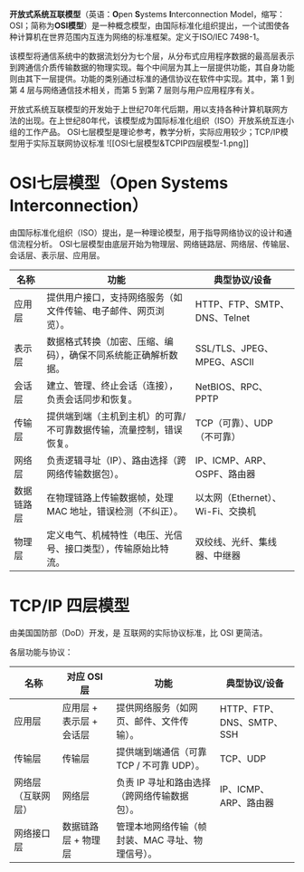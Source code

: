 **开放式系统互联模型**（英语：**O**pen **S**ystems **I**nterconnection Model，缩写：OSI；简称为**OSI模型**）是一种概念模型，由国际标准化组织提出，一个试图使各种计算机在世界范围内互连为网络的标准框架。定义于ISO/IEC 7498-1。

该模型将通信系统中的数据流划分为七个层，从分布式应用程序数据的最高层表示到跨通信介质传输数据的物理实现。每个中间层为其上一层提供功能，其自身功能则由其下一层提供。功能的类别通过标准的通信协议在软件中实现。其中，第 1 到第 4 层与网络通信技术相关，而第 5 到第 7 层则与用户应用程序有关。

开放式系统互联模型的开发始于上世纪70年代后期，用以支持各种计算机联网方法的出现。在上世纪80年代，该模型成为国际标准化组织（ISO）开放系统互连小组的工作产品。
OSI七层模型是理论参考，教学分析，实际应用较少；TCP/IP模型用于实际互联网协议标准
![[OSI七层模型&TCPIP四层模型-1.png]]
# OSI七层模型（Open Systems Interconnection）
由国际标准化组织（ISO）提出，是一种理论模型，用于指导网络协议的设计和通信流程分析。
OSI七层模型由底层开始为物理层、网络链路层、网络层、传输层、会话层、表示层、应用层。

| 名称    | 功能                                 | 典型协议/设备                  |
| ----- | ---------------------------------- | ------------------------ |
| 应用层   | 提供用户接口，支持网络服务（如文件传输、电子邮件、网页浏览）。    | HTTP、FTP、SMTP、DNS、Telnet |
| 表示层   | 数据格式转换（加密、压缩、编码），确保不同系统能正确解析数据。    | SSL/TLS、JPEG、MPEG、ASCII  |
| 会话层   | 建立、管理、终止会话（连接），负责会话同步和恢复。          | NetBIOS、RPC、PPTP         |
| 传输层   | 提供端到端（主机到主机）的可靠/不可靠数据传输，流量控制，错误恢复。 | TCP（可靠）、UDP（不可靠）         |
| 网络层   | 负责逻辑寻址（IP）、路由选择（跨网络传输数据包）。         | IP、ICMP、ARP、OSPF、路由器     |
| 数据链路层 | 在物理链路上传输数据帧，处理 MAC 地址，错误检测（不纠正）。   | 以太网（Ethernet）、Wi-Fi、交换机  |
| 物理层   | 定义电气、机械特性（电压、光信号、接口类型），传输原始比特流。    | 双绞线、光纤、集线器、中继器           |

# TCP/IP 四层模型

由美国国防部（DoD）开发，是 互联网的实际协议标准，比 OSI 更简洁。

各层功能与协议：

| 名称        | 对应 OSI 层        | 功能                         | 典型协议/设备               |
| --------- | --------------- | -------------------------- | --------------------- |
| 应用层       | 应用层 + 表示层 + 会话层 | 提供网络服务（如网页、邮件、文件传输）。       | HTTP、FTP、DNS、SMTP、SSH |
| 传输层       | 传输层             | 提供端到端通信（可靠 TCP / 不可靠 UDP）。 | TCP、UDP               |
| 网络层（互联网层） | 网络层             | 负责 IP 寻址和路由选择（跨网络传输数据包）。   | IP、ICMP、ARP、路由器       |
| 网络接口层     | 数据链路层 + 物理层     | 管理本地网络传输（帧封装、MAC 寻址、物理信号）。 |                       |
